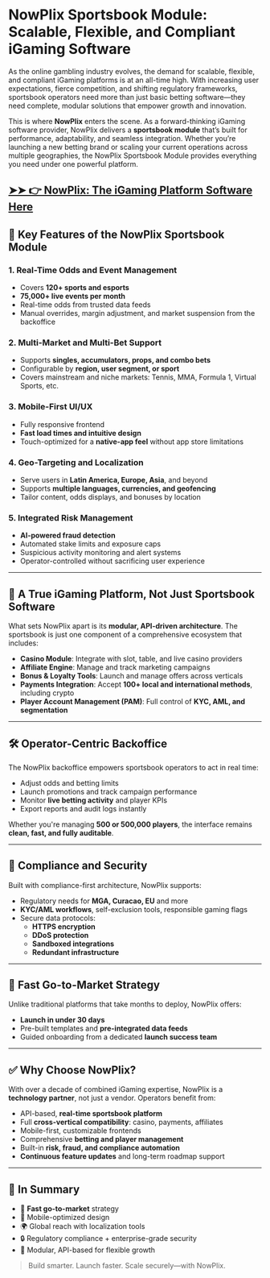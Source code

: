 # NowPlix Sportsbook Module: Scalable, Flexible, and Compliant iGaming Software

As the online gambling industry evolves, the demand for scalable, flexible, and compliant iGaming platforms is at an all-time high. With increasing user expectations, fierce competition, and shifting regulatory frameworks, sportsbook operators need more than just basic betting software—they need complete, modular solutions that empower growth and innovation.

This is where **NowPlix** enters the scene. As a forward-thinking iGaming software provider, NowPlix delivers a **sportsbook module** that’s built for performance, adaptability, and seamless integration. Whether you’re launching a new betting brand or scaling your current operations across multiple geographies, the NowPlix Sportsbook Module provides everything you need under one powerful platform.

## [➤➤ 👉 NowPlix: The iGaming Platform Software Here](https://tinyurl.com/ye28ry3m)

## 🔑 Key Features of the NowPlix Sportsbook Module

### 1. Real-Time Odds and Event Management
- Covers **120+ sports and esports**
- **75,000+ live events per month**
- Real-time odds from trusted data feeds
- Manual overrides, margin adjustment, and market suspension from the backoffice

### 2. Multi-Market and Multi-Bet Support
- Supports **singles, accumulators, props, and combo bets**
- Configurable by **region, user segment, or sport**
- Covers mainstream and niche markets: Tennis, MMA, Formula 1, Virtual Sports, etc.

### 3. Mobile-First UI/UX
- Fully responsive frontend
- **Fast load times and intuitive design**
- Touch-optimized for a **native-app feel** without app store limitations

### 4. Geo-Targeting and Localization
- Serve users in **Latin America, Europe, Asia**, and beyond
- Supports **multiple languages, currencies, and geofencing**
- Tailor content, odds displays, and bonuses by location

### 5. Integrated Risk Management
- **AI-powered fraud detection**
- Automated stake limits and exposure caps
- Suspicious activity monitoring and alert systems
- Operator-controlled without sacrificing user experience

---

## 🧩 A True iGaming Platform, Not Just Sportsbook Software

What sets NowPlix apart is its **modular, API-driven architecture**. The sportsbook is just one component of a comprehensive ecosystem that includes:

- **Casino Module**: Integrate with slot, table, and live casino providers
- **Affiliate Engine**: Manage and track marketing campaigns
- **Bonus & Loyalty Tools**: Launch and manage offers across verticals
- **Payments Integration**: Accept **100+ local and international methods**, including crypto
- **Player Account Management (PAM)**: Full control of **KYC, AML, and segmentation**

---

## 🛠 Operator-Centric Backoffice

The NowPlix backoffice empowers sportsbook operators to act in real time:

- Adjust odds and betting limits
- Launch promotions and track campaign performance
- Monitor **live betting activity** and player KPIs
- Export reports and audit logs instantly

Whether you're managing **500 or 500,000 players**, the interface remains **clean, fast, and fully auditable**.

---

## 🔐 Compliance and Security

Built with compliance-first architecture, NowPlix supports:

- Regulatory needs for **MGA, Curacao, EU** and more
- **KYC/AML workflows**, self-exclusion tools, responsible gaming flags
- Secure data protocols:
  - **HTTPS encryption**
  - **DDoS protection**
  - **Sandboxed integrations**
  - **Redundant infrastructure**

---

## 🚀 Fast Go-to-Market Strategy

Unlike traditional platforms that take months to deploy, NowPlix offers:

- **Launch in under 30 days**
- Pre-built templates and **pre-integrated data feeds**
- Guided onboarding from a dedicated **launch success team**

---

## ✅ Why Choose NowPlix?

With over a decade of combined iGaming expertise, NowPlix is a **technology partner**, not just a vendor. Operators benefit from:

- API-based, **real-time sportsbook platform**
- Full **cross-vertical compatibility**: casino, payments, affiliates
- Mobile-first, customizable frontends
- Comprehensive **betting and player management**
- Built-in **risk, fraud, and compliance automation**
- **Continuous feature updates** and long-term roadmap support

---

## 🔁 In Summary

- 🚀 **Fast go-to-market** strategy
- 📱 Mobile-optimized design
- 🌍 Global reach with localization tools
- 🔒 Regulatory compliance + enterprise-grade security
- 🔁 Modular, API-based for flexible growth

> Build smarter. Launch faster. Scale securely—with NowPlix.
